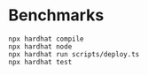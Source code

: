 # Benchmarks

```shell
npx hardhat compile
npx hardhat node
npx hardhat run scripts/deploy.ts
npx hardhat test
```

